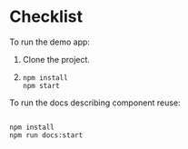 # Checklist

To run the demo app:

1. Clone the project.
2. ```
   npm install
   npm start
   ```

To run the docs describing component reuse:

```

npm install
npm run docs:start

```
